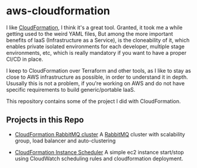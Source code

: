 # aws-cloudformation

I like [CloudFormation](https://aws.amazon.com/cloudformation), I think it's a great tool. Granted, it took me a while getting used to the weird YAML files, But among the more important benefits of IaaS (Infrastructure as a Service), is the cloneability of it, which enables private isolated environments for each developer, multiple stage environments, etc, which is really mandatory if you want to have a proper CI/CD in place.

I keep to CloudFormation over Terraform and other tools, as I like to stay as close to AWS infrastructure as possible, in order to understand it in depth. Ususally this is not a problem, if you're working on AWS and do not have specific requirements to build generic/portable IaaS.

This repository contains some of the project I did with CloudFormation.

## Projects in this Repo
* [CloudFormation RabbitMQ cluster](./rabbit-cluster/README.md)
  A [RabbitMQ](https://www.rabbitmq.com/) cluster with scalability group, load balancer and auto-clustering

* [CloudFormation Instance Scheduler](./instance-scheduler/README.md)
  A simple ec2 instance start/stop using CloudWatch scheduling rules and cloudformation deployment. 
